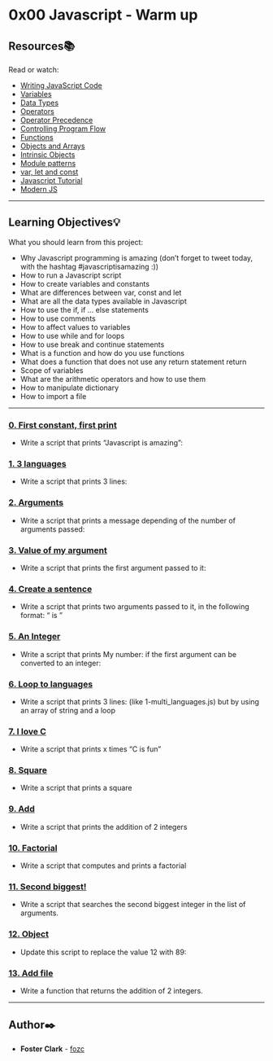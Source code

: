 # 0x00 Javascript - Warm up

## Resources:books:
Read or watch:
* [Writing JavaScript Code](https://intranet.hbtn.io/rltoken/OdMLtl6Y9mpQkaoEqJCRSg)
* [Variables](https://intranet.hbtn.io/rltoken/iE6zaLw7pybp648IfRmk5Q)
* [Data Types](https://intranet.hbtn.io/rltoken/4td1BbZAYn4Dldi6k0CY7A)
* [Operators](https://intranet.hbtn.io/rltoken/OdMLtl6Y9mpQkaoEqJCRSg)
* [Operator Precedence](https://intranet.hbtn.io/rltoken/ALCoiVRvxmsjdqCUdWC_lg)
* [Controlling Program Flow](https://intranet.hbtn.io/rltoken/Nlfhdy6Thyu_WgtBSqoAUw)
* [Functions](https://intranet.hbtn.io/rltoken/Ta66PZ6_16K3q99oELvjkQ)
* [Objects and Arrays](https://intranet.hbtn.io/rltoken/osu583B5jskDVwmcm50-NQ)
* [Intrinsic Objects](https://intranet.hbtn.io/rltoken/osu583B5jskDVwmcm50-NQ)
* [Module patterns](https://intranet.hbtn.io/rltoken/mduSK-WOoRe6WohU1p2zZQ)
* [var, let and const](https://intranet.hbtn.io/rltoken/kNWuHjyUvjr74wU2hBqd_A)
* [Javascript Tutorial](https://intranet.hbtn.io/rltoken/qkp1hdLiI8DJje88bxcL6w)
* [Modern JS](https://intranet.hbtn.io/rltoken/ieSajamJQ-Nv3XzcS_d5lA)

---
## Learning Objectives:bulb:
What you should learn from this project:

* Why Javascript programming is amazing (don’t forget to tweet today, with the hashtag #javascriptisamazing :))
* How to run a Javascript script
* How to create variables and constants
* What are differences between var, const and let
* What are all the data types available in Javascript
* How to use the if, if ... else statements
* How to use comments
* How to affect values to variables
* How to use while and for loops
* How to use break and continue statements
* What is a function and how do you use functions
* What does a function that does not use any return statement return
* Scope of variables
* What are the arithmetic operators and how to use them
* How to manipulate dictionary
* How to import a file

---

### [0. First constant, first print]()
* Write a script that prints “Javascript is amazing”:


### [1. 3 languages]()
* Write a script that prints 3 lines:


### [2. Arguments]()
* Write a script that prints a message depending of the number of arguments passed:


### [3. Value of my argument]()
* Write a script that prints the first argument passed to it:


### [4. Create a sentence]()
* Write a script that prints two arguments passed to it, in the following format: “ is ”


### [5. An Integer]()
* Write a script that prints My number: <first argument converted in integer> if the first argument can be converted to an integer:


### [6. Loop to languages]()
* Write a script that prints 3 lines: (like 1-multi_languages.js) but by using an array of string and a loop


### [7. I love C]()
* Write a script that prints x times “C is fun”


### [8. Square]()
* Write a script that prints a square


### [9. Add]()
* Write a script that prints the addition of 2 integers


### [10. Factorial]()
* Write a script that computes and prints a factorial


### [11. Second biggest!]()
* Write a script that searches the second biggest integer in the list of arguments.


### [12. Object]()
* Update this script to replace the value 12 with 89:


### [13. Add file]()
* Write a function that returns the addition of 2 integers.

---

## Author:black_nib:
* **Foster Clark** - [fozc](https://github.com/FosterClark48)
